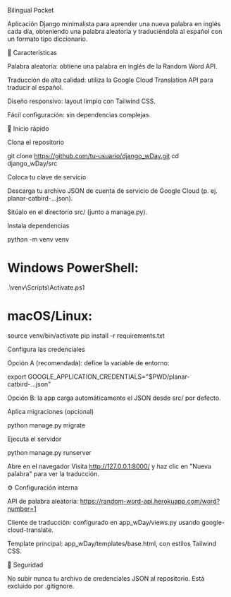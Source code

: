 Bilingual Pocket

Aplicación Django minimalista para aprender una nueva palabra en inglés cada día, obteniendo una palabra aleatoria y traduciéndola al español con un formato tipo diccionario.

🎯 Características

Palabra aleatoria: obtiene una palabra en inglés de la Random Word API.

Traducción de alta calidad: utiliza la Google Cloud Translation API para traducir al español.

Diseño responsivo: layout limpio con Tailwind CSS.

Fácil configuración: sin dependencias complejas.

🚀 Inicio rápido

Clona el repositorio

git clone https://github.com/tu-usuario/django_wDay.git
cd django_wDay/src

Coloca tu clave de servicio

Descarga tu archivo JSON de cuenta de servicio de Google Cloud (p. ej. planar-catbird-...json).

Sitúalo en el directorio src/ (junto a manage.py).

Instala dependencias

python -m venv venv
# Windows PowerShell:
.\venv\Scripts\Activate.ps1
# macOS/Linux:
source venv/bin/activate
pip install -r requirements.txt

Configura las credenciales

Opción A (recomendada): define la variable de entorno:

export GOOGLE_APPLICATION_CREDENTIALS="$PWD/planar-catbird-...json"

Opción B: la app carga automáticamente el JSON desde src/ por defecto.

Aplica migraciones (opcional)

python manage.py migrate

Ejecuta el servidor

python manage.py runserver

Abre en el navegador
Visita http://127.0.0.1:8000/ y haz clic en "Nueva palabra" para ver la traducción.

⚙️ Configuración interna

API de palabra aleatoria: https://random-word-api.herokuapp.com/word?number=1

Cliente de traducción: configurado en app_wDay/views.py usando google-cloud-translate.

Template principal: app_wDay/templates/base.html, con estilos Tailwind CSS.

🔐 Seguridad

No subir nunca tu archivo de credenciales JSON al repositorio. Está excluido por .gitignore.
